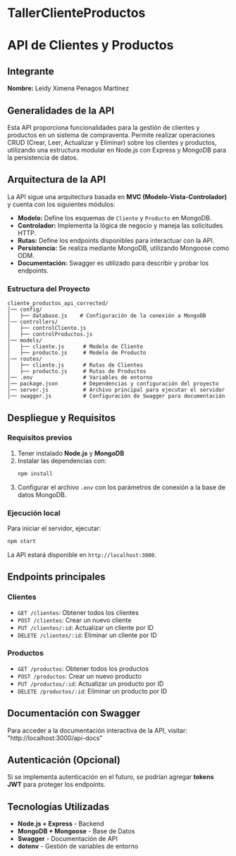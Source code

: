 # TallerClienteProductos
# API de Clientes y Productos

##  Integrante
**Nombre:** Leidy Ximena Penagos Martinez

## Generalidades de la API
Esta API proporciona funcionalidades para la gestión de clientes y productos en un sistema de compraventa. Permite realizar operaciones CRUD (Crear, Leer, Actualizar y Eliminar) sobre los clientes y productos, utilizando una estructura modular en Node.js con Express y MongoDB para la persistencia de datos.

## Arquitectura de la API
La API sigue una arquitectura basada en **MVC (Modelo-Vista-Controlador)** y cuenta con los siguientes módulos:

- **Modelo:** Define los esquemas de `Cliente` y `Producto` en MongoDB.
- **Controlador:** Implementa la lógica de negocio y maneja las solicitudes HTTP.
- **Rutas:** Define los endpoints disponibles para interactuar con la API.
- **Persistencia:** Se realiza mediante MongoDB, utilizando Mongoose como ODM.
- **Documentación:** Swagger es utilizado para describir y probar los endpoints.

### Estructura del Proyecto
```
cliente_productos_api_corrected/
│── config/
│   ├── database.js    # Configuración de la conexión a MongoDB
│── controllers/
│   ├── controlCliente.js
│   ├── controlProductos.js
│── models/
│   ├── cliente.js      # Modelo de Cliente
│   ├── producto.js     # Modelo de Producto
│── routes/
│   ├── cliente.js      # Rutas de Clientes
│   ├── producto.js     # Rutas de Productos
│── .env                # Variables de entorno
│── package.json        # Dependencias y configuración del proyecto
│── server.js           # Archivo principal para ejecutar el servidor
│── swagger.js          # Configuración de Swagger para documentación
```

##  Despliegue y Requisitos
###  Requisitos previos
1. Tener instalado **Node.js** y **MongoDB**
2. Instalar las dependencias con:
   ```sh
   npm install
   ```
3. Configurar el archivo `.env` con los parámetros de conexión a la base de datos MongoDB.

### Ejecución local
Para iniciar el servidor, ejecutar:
```sh
npm start
```
La API estará disponible en `http://localhost:3000`.

## Endpoints principales
### Clientes
- `GET /clientes`: Obtener todos los clientes
- `POST /clientes`: Crear un nuevo cliente
- `PUT /clientes/:id`: Actualizar un cliente por ID
- `DELETE /clientes/:id`: Eliminar un cliente por ID

### Productos
- `GET /productos`: Obtener todos los productos
- `POST /productos`: Crear un nuevo producto
- `PUT /productos/:id`: Actualizar un producto por ID
- `DELETE /productos/:id`: Eliminar un producto por ID

## Documentación con Swagger
Para acceder a la documentación interactiva de la API, visitar:
"http://localhost:3000/api-docs"

##  Autenticación (Opcional)
Si se implementa autenticación en el futuro, se podrían agregar **tokens JWT** para proteger los endpoints.

## Tecnologías Utilizadas
- **Node.js + Express** - Backend
- **MongoDB + Mongoose** - Base de Datos
- **Swagger** - Documentación de API
- **dotenv** - Gestión de variables de entorno


